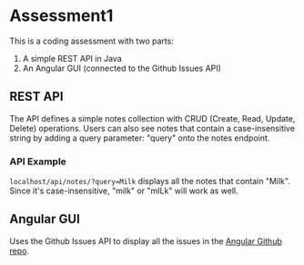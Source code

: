 # Assessment1
This is a coding assessment with two parts:
1. A simple REST API in Java
2. An Angular GUI (connected to the Github Issues API)

## REST API
The API defines a simple notes collection with CRUD (Create, Read, Update, Delete) operations.
Users can also see notes that contain a case-insensitive string by adding a query parameter: "query" onto the notes endpoint.

### API Example
`localhost/api/notes/?query=Milk` displays all the notes that contain "Milk". Since it's case-insensitive, "milk" or "mILk" will work as well.

## Angular GUI
Uses the Github Issues API to display all the issues in the [Angular Github repo](https://github.com/angular/angular).
